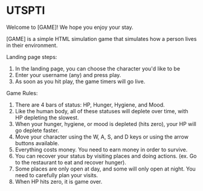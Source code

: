 # UTSPTI

Welcome to [GAME]! We hope you enjoy your stay.

[GAME] is a simple HTML simulation game that simulates how a person lives in their environment.

Landing page steps:
1. In the landing page, you can choose the character you'd like to be
2. Enter your username (any) and press play.
3. As soon as you hit play, the game timers will go live.

Game Rules:
1. There are 4 bars of status: HP, Hunger, Hygiene, and Mood.
2. Like the human body, all of these statuses will deplete over time, with HP depleting the slowest.
3. When your hunger, hygiene, or mood is depleted (hits zero), your HP will go deplete faster.
4. Move your character using the W, A, S, and D keys or using the arrow buttons available.
5. Everything costs money. You need to earn money in order to survive.
6. You can recover your status by visiting places and doing actions. (ex. Go to the restaurant to eat and recover hunger).
7. Some places are only open at day, and some will only open at night. You need to carefully plan your visits.
8. When HP hits zero, it is game over.
